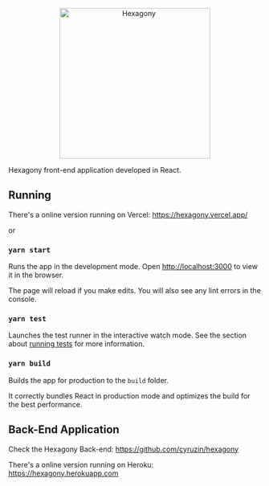 <p align="center">
  <img src="https://github.com/williamscalado/hexagony/blob/master/logo_hexagony.png" width="300" title="Hexagony">
</p>

Hexagony front-end application developed in React.

## Running

There's a online version running on Vercel: https://hexagony.vercel.app/

or

### `yarn start`

Runs the app in the development mode.
Open [http://localhost:3000](http://localhost:3000) to view it in the browser.

The page will reload if you make edits.
You will also see any lint errors in the console.

### `yarn test`

Launches the test runner in the interactive watch mode.
See the section about [running tests](https://facebook.github.io/create-react-app/docs/running-tests) for more information.

### `yarn build`

Builds the app for production to the `build` folder.

It correctly bundles React in production mode and optimizes the build for the best performance.

## Back-End Application

Check the Hexagony Back-end: https://github.com/cyruzin/hexagony

There's a online version running on Heroku: https://hexagony.herokuapp.com
